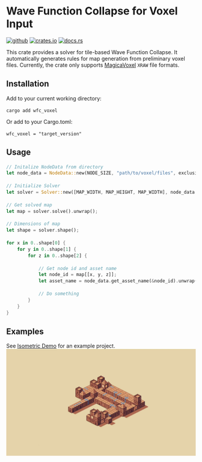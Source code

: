 # Wave Function Collapse for Voxel Input

[<img alt="github" src="https://img.shields.io/badge/github-BonsonW/wfc_voxel-8da0cb?style=for-the-badge&labelColor=555555&logo=github" height="20">](https://github.com/BonsonW/wfc_voxel)
[<img alt="crates.io" src="https://img.shields.io/crates/v/wfc_voxel.svg?style=for-the-badge&color=fc8d62&logo=rust" height="20">](https://crates.io/crates/wfc_voxel)
[<img alt="docs.rs" src="https://img.shields.io/badge/docs.rs-wfc_voxel-66c2a5?style=for-the-badge&labelColor=555555&logo=docs.rs" height="20">](https://docs.rs/wfc_voxel/)

This crate provides a solver for tile-based Wave Function Collapse. It automatically generates rules for map generation from preliminary voxel files. 
Currently, the crate only supports [MagicaVoxel](https://ephtracy.github.io/) `XRAW` file formats.

## Installation

Add to your current working directory:

`cargo add wfc_voxel`

Or add to your Cargo.toml:

`wfc_voxel = "target_version"`

## Usage

```rust
// Initalize NodeData from directory
let node_data = NodeData::new(NODE_SIZE, "path/to/voxel/files", exclusions);

// Initialize Solver
let solver = Solver::new([MAP_WIDTH, MAP_HEIGHT, MAP_WIDTH], node_data.bit_mask(), &node_data);

// Get solved map
let map = solver.solve().unwrap();

// Dimensions of map
let shape = solver.shape();

for x in 0..shape[0] {
    for y in 0..shape[1] {
        for z in 0..shape[2] {
        
            // Get node id and asset name
            let node_id = map[[x, y, z]];
            let asset_name = node_data.get_asset_name(&node_id).unwrap();
            
            // Do something
        }
    }
}
```

## Examples

See [Isometric Demo](https://github.com/BonsonW/isometric_demo) for an example project.
<img src="https://raw.githubusercontent.com/BonsonW/wfc_voxel/master/assets/preview.gif" alt="Preview"/>